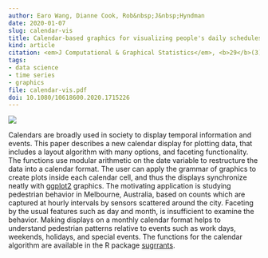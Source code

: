 ```yaml
---
author: Earo Wang, Dianne Cook, Rob&nbsp;J&nbsp;Hyndman
date: 2020-01-07
slug: calendar-vis
title: Calendar-based graphics for visualizing people's daily schedules
kind: article
citation: <em>J Computational & Graphical Statistics</em>, <b>29</b>(3), 490-502
tags:
- data science
- time series
- graphics
file: calendar-vis.pdf
doi: 10.1080/10618600.2020.1715226
---
```


![](/img/calendar-vis.png)

Calendars are broadly used in society to display temporal information and events. This paper describes a new calendar display for plotting data, that includes a layout algorithm with many options, and faceting functionality. The functions use modular arithmetic on the date variable to restructure the data into a calendar format. The user can apply the grammar of graphics to create plots inside each calendar cell, and thus the displays synchronize neatly with [ggplot2](http://ggplot2.tidyverse.org) graphics. The motivating application is studying pedestrian behavior in Melbourne, Australia, based on counts which are captured at hourly intervals by sensors scattered around the city. Faceting by the usual features such as day and month, is insufficient to examine the behavior. Making displays on a monthly calendar format helps to understand pedestrian patterns relative to events such as work days, weekends, holidays, and special events. The functions for the calendar algorithm are available in the R package [sugrrants](http://pkg.earo.me/sugrrants).

